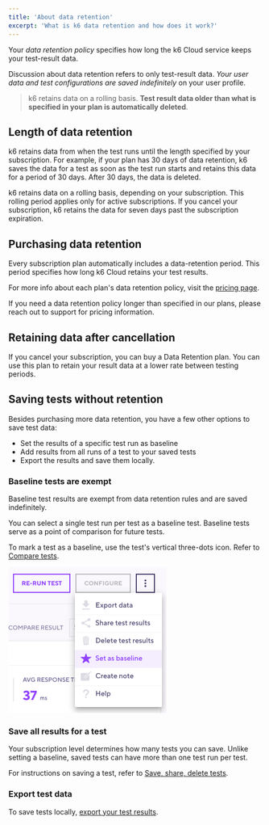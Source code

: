 ```yaml
---
title: 'About data retention'
excerpt: 'What is k6 data retention and how does it work?'
---
```


Your _data retention policy_ specifies how long the k6 Cloud service keeps your test-result data.

Discussion about data retention refers to only test-result data.
*Your user data and test configurations are saved indefinitely* on your user profile.

<Blockquote mod="warning">

k6  retains data on a rolling basis.
**Test result data older than what is specified in your plan is automatically deleted**.

</Blockquote>

## Length of data retention

k6 retains data from when the test runs until the length specified by your subscription.
For example, if your plan has 30 days of data retention, k6 saves the data for a test as soon as the test run starts
and retains this data for a period of 30 days.
After 30 days, the data is deleted.

k6 retains data on a rolling basis, depending on your subscription.
This rolling period applies only for active subscriptions.
If you cancel your subscription, k6 retains the data for seven days past the subscription expiration.

## Purchasing data retention

Every subscription plan automatically includes a data-retention period.
This period specifies how long k6 Cloud retains your test results.

For more info about each plan's data retention policy, visit the [pricing page](https://k6.io/pricing/). 

If you need a data retention policy longer than specified in our plans, please reach out to support for pricing information.

## Retaining data after cancellation

If you cancel your subscription, you can buy a Data Retention plan.
You can use this plan to retain your result data at a lower rate between testing periods.

## Saving tests without retention

Besides purchasing more data retention, you have a few other options to save test data:
- Set the results of a specific test run as baseline
- Add results from all runs of a test to your saved tests 
- Export the results and save them locally.
  
### Baseline tests are exempt

Baseline test results are exempt from data retention rules and are saved indefinitely.

You can select a single test run per test as a baseline test.
Baseline tests serve as a point of comparison for future tests.

To mark a test as a baseline, use the test's vertical three-dots icon.
Refer to [Compare tests](/cloud/analyzing-results/test-comparison).

![Set as baseline](./images/04-data-retention/set-as-baseline.png)

### Save all results for a test

Your subscription level determines how many tests you can save.
Unlike setting a baseline, saved tests can have more than one test run per test.

For instructions on saving a test, refer to [Save, share, delete tests](/cloud/analyzing-results/test-results-menu).


### Export test data

To save tests locally, [export your test results](/cloud/analyzing-results/result-export).



